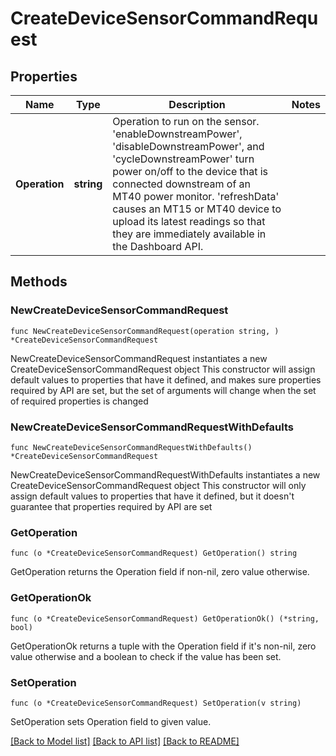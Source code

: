 # CreateDeviceSensorCommandRequest

## Properties

Name | Type | Description | Notes
------------ | ------------- | ------------- | -------------
**Operation** | **string** | Operation to run on the sensor. &#39;enableDownstreamPower&#39;, &#39;disableDownstreamPower&#39;, and &#39;cycleDownstreamPower&#39; turn power on/off to the device that is connected downstream of an MT40 power monitor. &#39;refreshData&#39; causes an MT15 or MT40 device to upload its latest readings so that they are immediately available in the Dashboard API. | 

## Methods

### NewCreateDeviceSensorCommandRequest

`func NewCreateDeviceSensorCommandRequest(operation string, ) *CreateDeviceSensorCommandRequest`

NewCreateDeviceSensorCommandRequest instantiates a new CreateDeviceSensorCommandRequest object
This constructor will assign default values to properties that have it defined,
and makes sure properties required by API are set, but the set of arguments
will change when the set of required properties is changed

### NewCreateDeviceSensorCommandRequestWithDefaults

`func NewCreateDeviceSensorCommandRequestWithDefaults() *CreateDeviceSensorCommandRequest`

NewCreateDeviceSensorCommandRequestWithDefaults instantiates a new CreateDeviceSensorCommandRequest object
This constructor will only assign default values to properties that have it defined,
but it doesn't guarantee that properties required by API are set

### GetOperation

`func (o *CreateDeviceSensorCommandRequest) GetOperation() string`

GetOperation returns the Operation field if non-nil, zero value otherwise.

### GetOperationOk

`func (o *CreateDeviceSensorCommandRequest) GetOperationOk() (*string, bool)`

GetOperationOk returns a tuple with the Operation field if it's non-nil, zero value otherwise
and a boolean to check if the value has been set.

### SetOperation

`func (o *CreateDeviceSensorCommandRequest) SetOperation(v string)`

SetOperation sets Operation field to given value.



[[Back to Model list]](../README.md#documentation-for-models) [[Back to API list]](../README.md#documentation-for-api-endpoints) [[Back to README]](../README.md)


